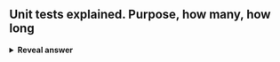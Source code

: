 ## Unit tests explained. Purpose, how many, how long
<details>
<summary><b>Reveal answer</b></summary>
Ensure that <b>functions </b>work properly<br><br>There may be <b>thousands </b>of unit tests, performed in <b>seconds </b>by testing frameworks.
</details>
